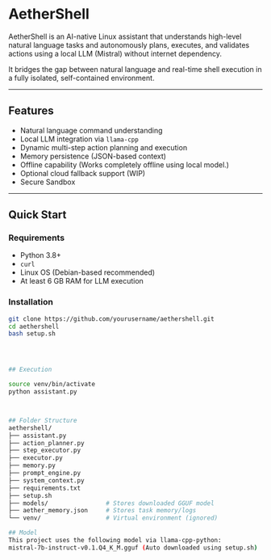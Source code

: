 
# AetherShell

AetherShell is an AI-native Linux assistant that understands high-level natural language tasks and autonomously plans, executes, and validates actions using a local LLM (Mistral) without internet dependency.

It bridges the gap between natural language and real-time shell execution in a fully isolated, self-contained environment.

---

## Features

- Natural language command understanding
- Local LLM integration via `llama-cpp`
- Dynamic multi-step action planning and execution
- Memory persistence (JSON-based context)
- Offline capability (Works completely offline using local model.)
- Optional cloud fallback support (WIP)
- Secure Sandbox 

---

## Quick Start

### Requirements

- Python 3.8+
- `curl`
- Linux OS (Debian-based recommended)
- At least 6 GB RAM for LLM execution

### Installation

```bash
git clone https://github.com/yourusername/aethershell.git
cd aethershell
bash setup.sh




## Execution

source venv/bin/activate
python assistant.py



## Folder Structure
aethershell/
├── assistant.py
├── action_planner.py
├── step_executor.py
├── executor.py
├── memory.py
├── prompt_engine.py
├── system_context.py
├── requirements.txt
├── setup.sh
├── models/                # Stores downloaded GGUF model
├── aether_memory.json     # Stores task memory/logs
└── venv/                  # Virtual environment (ignored)

## Model
This project uses the following model via llama-cpp-python:
mistral-7b-instruct-v0.1.Q4_K_M.gguf (Auto downloaded using setup.sh)




